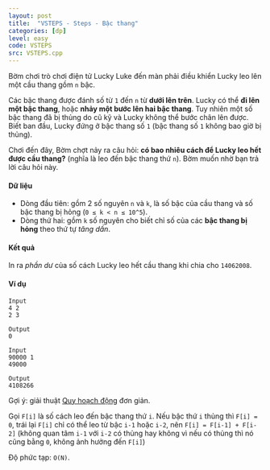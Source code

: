```yaml
---
layout: post
title:  "VSTEPS - Steps - Bậc thang"
categories: [dp]
level: easy
code: VSTEPS
src: VSTEPS.cpp
---
```



Bờm chơi trò chơi điện tử Lucky Luke đến màn phải điều khiển Lucky leo lên một cầu thang gồm `n` bậc.

Các bậc thang được đánh số từ `1` đến `n` từ **dưới lên trên**. Lucky có thể **đi lên một bậc thang**, hoặc **nhảy một bước lên hai bậc thang**. Tuy nhiên một số bậc thang đã bị thủng do cũ kỹ và Lucky không thể bước chân lên được. Biết ban đầu, Lucky đứng ở bậc thang số `1` (bậc thang số `1` không bao giờ bị thủng).

Chơi đến đây, Bờm chợt nảy ra câu hỏi: **có bao nhiêu cách để Lucky leo hết được cầu thang?** (nghĩa là leo đến bậc thang thứ `n`). Bờm muốn nhờ bạn trả lời câu hỏi này.

#### Dữ liệu

* Dòng đầu tiên: gồm 2 số nguyên `n` và `k`, là số bậc của cầu thang và số bậc thang bị hỏng (`0 ≤ k < n ≤ 10^5`).
* Dòng thứ hai: gồm `k` số nguyên cho biết chỉ số của các **bậc thang bị hỏng** theo thứ tự *tăng dần*.

#### Kết quả

In ra *phần dư* của số cách Lucky leo hết cầu thang khi chia cho `14062008`.

#### Ví dụ

```
Input
4 2
2 3

Output
0
```

```
Input
90000 1
49000

Output
4108266
```

<!--more-->


Gợi ý: giải thuật [Quy hoạch động](https://vnspoj.github.io/category/dp) đơn giản.

Gọi `F[i]` là số cách leo đến bậc thang thứ `i`. Nếu bậc thứ `i` thủng thì `F[i] = 0`, trái lại `F[i]` chỉ có thể leo từ bậc `i-1` hoặc `i-2`, nên `F[i] = F[i-1] + F[i-2]` (không quan tâm `i-1` với `i-2` có thủng hay không vì nếu có thủng thì nó cũng bằng `0`, không ảnh hưởng đến `F[i]`)

Độ phức tạp: `O(N)`.
